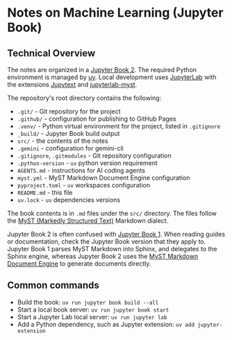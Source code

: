 # Notes on Machine Learning (Jupyter Book)

## Technical Overview

The notes are organized in a [Jupyter Book 2](https://next.jupyterbook.org/).
The required Python environment is managed by [uv](https://docs.astral.sh/uv/).
Local development uses [JupyterLab](https://jupyter.org/) with the extensions
[Jupytext](https://jupytext.readthedocs.io/) and
[jupyterlab-myst](https://github.com/jupyter-book/jupyterlab-myst).

The repository's root directory contains the following:

- `.git/` - Git repository for the project
- `.github/` - configuration for publishing to GitHub Pages
- `.venv/` - Python virtual environment for the project, listed in `.gitignore`
- `_build/` - Jupyter Book build output
- `src/` - the contents of the notes
- `.gemini` - configuration for gemini-cli
- `.gitignore`, `.gitmodules` - Git repository configuration
- `.python-version` - `uv` python version requirement
- `AGENTS.md` - instructions for AI coding agents
- `myst.yml` - MyST Markdown Document Engine configuration
- `pyproject.toml` - `uv` workspaces configuration
- `README.md` - this file
- `uv.lock` - `uv` dependencies versions

The book contents is in `.md` files under the `src/` directory. The files follow
the [MyST (Markedly Structured Text)](https://mystmd.org/spec) Markdown dialect.

Jupyter Book 2 is often confused with
[Jupyter Book 1](https://jupyterbook.org/intro.html). When reading guides or
documentation, check the Jupyter Book version that they apply to. Jupyter Book 1
parses MyST Markdown into Sphinx, and delegates to the Sphinx engine, whereas
Jupyter Book 2 uses the [MyST Markdown Document Engine](https://mystmd.org/) to
generate documents directly.

## Common commands

* Build the book: `uv run jupyter book build --all`
* Start a local book server: `uv run jupyter book start`
* Start a Jupyter Lab local server: `uv run jupyter lab`
* Add a Python dependency, such as Jupyter extension: `uv add jupyter-extension`
